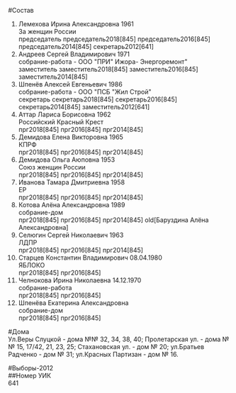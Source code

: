#Состав  
1. Лемехова Ирина Александровна 1961  
    За женщин России  
    председатель председатель2018[845] председатель2016[845] председатель2014[845] секретарь2012[641]  
2. Андреев Сергей Владимирович 1971  
    собрание-работа - ООО "ПРИ" Ижора- Энергоремонт"  
    заместитель заместитель2018[845] заместитель2016[845] заместитель2014[845]  
3. Шпенёв Алексей Евгеньевич 1986  
    собрание-работа - ООО "ПСБ "Жил Строй"  
    секретарь секретарь2018[845] секретарь2016[845] секретарь2014[845] заместитель2012[641]  
4. Аттар Лариса Борисовна 1962  
    Российский Красный Крест  
    прг2018[845] прг2016[845] прг2014[845]  
5. Демидова Елена Викторовна 1965  
    КПРФ  
    прг2018[845] прг2016[845] прг2014[845]  
6. Демидова Ольга Аюповна 1953  
    Союз женщин России  
    прг2018[845] прг2016[845] прг2014[845]  
7. Иванова Тамара Дмитриевна 1958  
    ЕР  
    прг2018[845] прг2016[845] прг2014[845]  
8. Котова Алёна Александровна 1989  
    собрание-дом  
    прг2018[845] прг2016[845] прг2014[845] old[Баруздина Алёна Александровна]  
9. Селюгин Сергей Николаевич 1963  
    ЛДПР  
    прг2018[845] прг2016[845] прг2014[845]  
10. Старцев Константин Владимирович 08.04.1980  
    ЯБЛОКО  
    прг2018[845] прг2016[845]  
11. Челнокова Ирина Николаевна 14.12.1970  
    собрание-работа  
    прг2018[845] прг2016[845]  
12. Шпенёва Екатерина Александровна  
    собрание-дом  
    прг2018[845] прг2016[845]  
  
#Дома  
Ул.Веры Слуцкой - дома №№ 32, 34, 38, 40; Пролетарская ул. - дома №№ 15, 17/42, 21, 23, 25; Стахановская ул. - дом № 20; ул.Братьев Радченко - дом № 31; ул.Красных Партизан - дом № 16.  
  
#Выборы-2012  
##Номер УИК  
641  
